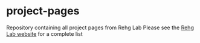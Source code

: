 # project-pages
Repository containing all project pages from Rehg Lab
Please see the [Rehg Lab website](https://rehg.org) for a complete list
